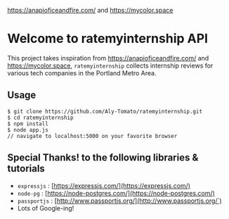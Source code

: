 https://anapioficeandfire.com/ and
https://mycolor.space
# Welcome to ratemyinternship API
This project takes inspiration from
https://anapioficeandfire.com/ and
https://mycolor.space, ```ratemyinternship``` collects internship 
reviews for various tech companies in the Portland Metro Area.
## Usage
```
$ git clone https://github.com/Aly-Tomato/ratemyinternship.git
$ cd ratemyinternship
$ npm install
$ node app.js
// navigate to localhost:5000 on your favorite browser
```
## Special Thanks! to the following libraries & tutorials
* `expressjs` : [https://expressjs.com/](https://expressjs.com/)
* `node-pg` : [https://node-postgres.com/](https://node-postgres.com/)
* `passportjs` : [http://www.passportjs.org/](http://www.passportjs.org/`)
* Lots of Google-ing!
